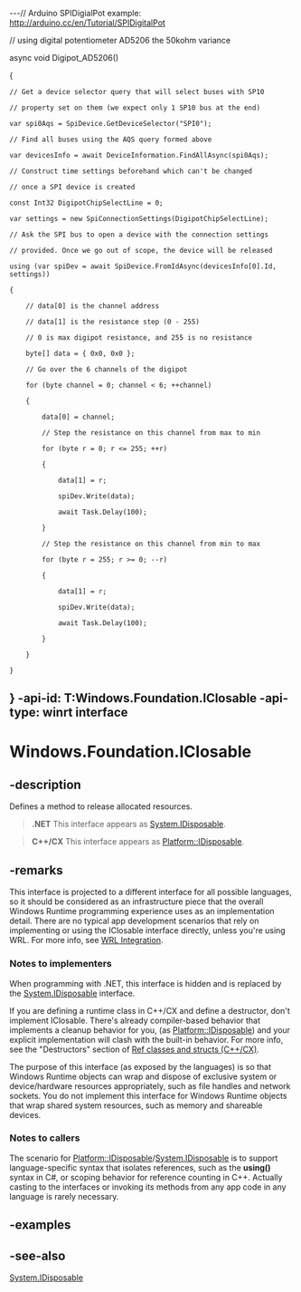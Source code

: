 ---// Arduino SPIDigialPot example: http://arduino.cc/en/Tutorial/SPIDigitalPot 

// using digital potentiometer AD5206 the 50kohm variance 

async void Digipot_AD5206() 

{ 

    // Get a device selector query that will select buses with SP10 

    // property set on them (we expect only 1 SP10 bus at the end) 

    var spi0Aqs = SpiDevice.GetDeviceSelector("SPI0"); 

    // Find all buses using the AQS query formed above 

    var devicesInfo = await DeviceInformation.FindAllAsync(spi0Aqs); 

    // Construct time settings beforehand which can't be changed 

    // once a SPI device is created 

    const Int32 DigipotChipSelectLine = 0; 

    var settings = new SpiConnectionSettings(DigipotChipSelectLine); 

    // Ask the SPI bus to open a device with the connection settings 

    // provided. Once we go out of scope, the device will be released 

    using (var spiDev = await SpiDevice.FromIdAsync(devicesInfo[0].Id, settings)) 

    { 

        // data[0] is the channel address 

        // data[1] is the resistance step (0 - 255) 

        // 0 is max digipot resistance, and 255 is no resistance 

        byte[] data = { 0x0, 0x0 }; 

        // Go over the 6 channels of the digipot 

        for (byte channel = 0; channel < 6; ++channel) 

        { 

            data[0] = channel; 

            // Step the resistance on this channel from max to min 

            for (byte r = 0; r <= 255; ++r) 

            { 

                data[1] = r; 

                spiDev.Write(data); 

                await Task.Delay(100); 

            } 

            // Step the resistance on this channel from min to max 

            for (byte r = 255; r >= 0; --r) 

            { 

                data[1] = r; 

                spiDev.Write(data); 

                await Task.Delay(100); 

            } 

        } 

    } 

}
-api-id: T:Windows.Foundation.IClosable
-api-type: winrt interface
---

<!-- Interface syntax.
public interface IClosable : 
-->

# Windows.Foundation.IClosable

## -description
Defines a method to release allocated resources.



> **.NET**
> This interface appears as [System.IDisposable](/dotnet/api/system.idisposable?view=dotnet-uwp-10.0&preserve-view=true).



> **C++/CX**
> This interface appears as [Platform::IDisposable](/cpp/cppcx/platform-idisposable-interface).

## -remarks
This interface is projected to a different interface for all possible languages, so it should be considered as an infrastructure piece that the overall Windows Runtime programming experience uses as an implementation detail. There are no typical app development scenarios that rely on implementing or using the IClosable interface directly, unless you're using WRL. For more info, see [WRL Integration](/cpp/cppcx/wrl-integration-c-cx).

### Notes to implementers

When programming with .NET, this interface is hidden and is replaced by the [System.IDisposable](/dotnet/api/system.idisposable?view=dotnet-uwp-10.0&preserve-view=true) interface.

If you are defining a runtime class in C++/CX and define a destructor, don't implement IClosable. There's already compiler-based behavior that implements a cleanup behavior for you, (as [Platform::IDisposable](/cpp/cppcx/platform-idisposable-interface)) and your explicit implementation will clash with the built-in behavior. For more info, see the "Destructors" section of [Ref classes and structs (C++/CX)](/cpp/cppcx/ref-classes-and-structs-c-cx).

The purpose of this interface (as exposed by the languages) is so that Windows Runtime objects can wrap and dispose of exclusive system or device/hardware resources appropriately, such as file handles and network sockets. You do not implement this interface for Windows Runtime objects that wrap shared system resources, such as memory and shareable devices.

### Notes to callers

The scenario for [Platform::IDisposable](/cpp/cppcx/platform-idisposable-interface)/[System.IDisposable](/dotnet/api/system.idisposable?view=dotnet-uwp-10.0&preserve-view=true) is to support language-specific syntax that isolates references, such as the **using()** syntax in C#, or scoping behavior for reference counting in C++. Actually casting to the interfaces or invoking its methods from any app code in any language is rarely necessary.

## -examples

## -see-also
[System.IDisposable](/dotnet/api/system.idisposable?view=dotnet-uwp-10.0&preserve-view=true)
